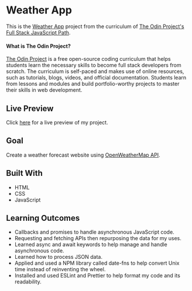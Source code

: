 # Weather App

This is the [Weather App](https://www.theodinproject.com/paths/full-stack-javascript/courses/javascript/lessons/weather-app) project from the curriculum of [The Odin Project's Full Stack JavaScript Path](https://www.theodinproject.com/paths/full-stack-javascript/courses/javascript).

#### What is The Odin Project?

[The Odin Project](https://www.theodinproject.com/about) is a free open-source coding curriculum that helps students learn the necessary skills to become full stack developers from scratch. The curriculum is self-paced and makes use of online resources, such as tutorials, blogs, videos, and official documentation. Students learn from lessons and modules and build portfolio-worthy projects to master their skills in web development.

## Live Preview

Click [here](https://cineonizer.github.io/weather-app/) for a live preview of my project.

## Goal

Create a weather forecast website using [OpenWeatherMap API](https://openweathermap.org/api).

## Built With

* HTML
* CSS
* JavaScript

## Learning Outcomes

* Callbacks and promises to handle asynchronous JavaScript code.
* Requesting and fetching APIs then repurposing the data for my uses.
* Learned async and await keywords to help manage and handle asynchronous code.
* Learned how to process JSON data.
* Applied and used a NPM library called date-fns to help convert Unix time instead of reinventing the wheel.
* Installed and used ESLint and Prettier to help format my code and its readability.

